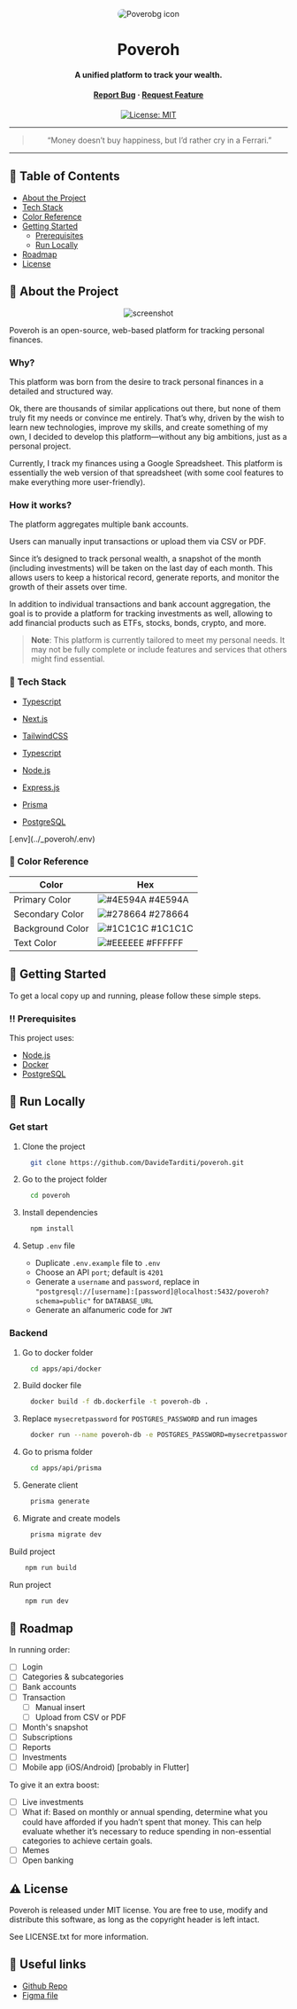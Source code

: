 <div align="center">

<img src="./assets/bg_readme.png" alt="Poverobg icon" style="border-radius:10px">

# Poveroh

#### A unified platform to track your wealth.

<h4>
    <a href="https://github.com/DavideTarditi/poveroh/issues/">Report Bug</a>
  <span> · </span>
    <a href="https://github.com/DavideTarditi/poveroh/issues/">Request Feature</a>
  </h4>

<div>

[![License: MIT](https://img.shields.io/badge/License-MIT-yellow.svg)](https://opensource.org/licenses/MIT)

</div>

---

> “Money doesn’t buy happiness, but I’d rather cry in a Ferrari.”

</div>

<hr />

<!-- Table of Contents -->

## :notebook_with_decorative_cover: Table of Contents

- [About the Project](#star2-about-the-project)
- [Tech Stack](#space_invader-tech-stack)
- [Color Reference](#art-color-reference)
- [Getting Started](#toolbox-getting-started)
    - [Prerequisites](#bangbang-prerequisites)
    - [Run Locally](#running-run-locally)
- [Roadmap](#compass-roadmap)
- [License](#warning-license)

<!-- About the Project -->

## :star2: About the Project

<div align="center"> 
  <img src="./assets/dashboard_screenshot.jpg" alt="screenshot" />
</div>

Poveroh is an open-source, web-based platform for tracking personal finances.

### Why?

This platform was born from the desire to track personal finances in a detailed and structured way.

Ok, there are thousands of similar applications out there, but none of them truly fit my needs or convince me entirely. That’s why, driven by the wish to learn new technologies, improve my skills, and create something of my own, I decided to develop this platform—without any big ambitions, just as a personal project.

Currently, I track my finances using a Google Spreadsheet. This platform is essentially the web version of that spreadsheet (with some cool features to make everything more user-friendly).

### How it works?

The platform aggregates multiple bank accounts.

Users can manually input transactions or upload them via CSV or PDF.

Since it’s designed to track personal wealth, a snapshot of the month (including investments) will be taken on the last day of each month. This allows users to keep a historical record, generate reports, and monitor the growth of their assets over time.

In addition to individual transactions and bank account aggregation, the goal is to provide a platform for tracking investments as well, allowing to add financial products such as ETFs, stocks, bonds, crypto, and more.

> **Note**: This platform is currently tailored to meet my personal needs. It may not be fully complete or include features and services that others might find essential.

<!-- TechStack -->

### :space_invader: Tech Stack

- <a href="https://www.typescriptlang.org/">Typescript</a>
- <a href="https://nextjs.org/">Next.js</a>
- <a href="https://tailwindcss.com/">TailwindCSS</a>

- <a href="https://www.typescriptlang.org/">Typescript</a>
- <a href="https://nodejs.org/en">Node.js</a>
- <a href="https://expressjs.com/">Express.js</a>
- <a href="https://www.prisma.io/">Prisma</a>

- <a href="https://www.postgresql.org/">PostgreSQL</a>

<!-- Color Reference -->[.env](../_poveroh/.env)

### :art: Color Reference

| Color            | Hex                                                              |
|------------------|------------------------------------------------------------------|
| Primary Color    | ![#4E594A](https://via.placeholder.com/10/4E594A?text=+) #4E594A |
| Secondary Color  | ![#278664](https://via.placeholder.com/10/278664?text=+) #278664 |
| Background Color | ![#1C1C1C](https://via.placeholder.com/10/1C1C1C?text=+) #1C1C1C |
| Text Color       | ![#EEEEEE](https://via.placeholder.com/10/EEEEEE?text=+) #FFFFFF |

<!-- Getting Started -->

## :toolbox: Getting Started

To get a local copy up and running, please follow these simple steps.


<!-- Prerequisites -->

### :bangbang: Prerequisites

This project uses:

- [Node.js](https://nodejs.org/en/download/package-manager)
- [Docker](https://docs.docker.com/get-started/get-docker/)
- [PostgreSQL](https://www.postgresql.org/)

<!-- Run Locally -->

## :running: Run Locally

### Get start

1. Clone the project

    ```bash
      git clone https://github.com/DavideTarditi/poveroh.git
    ```

2. Go to the project folder

    ```bash
      cd poveroh
    ```

3. Install dependencies

    ```bash
      npm install
    ```

4. Setup `.env` file

    - Duplicate `.env.example` file to `.env`
    - Choose an API `port`; default is `4201`
    - Generate a `username` and `password`, replace in `"postgresql://[username]:[password]@localhost:5432/poveroh?schema=public"` for `DATABASE_URL`
    - Generate an alfanumeric code for `JWT`

### Backend

1. Go to docker folder

    ```bash
      cd apps/api/docker
    ```

2. Build docker file

    ```bash
      docker build -f db.dockerfile -t poveroh-db .
    ```

3. Replace `mysecretpassword` for `POSTGRES_PASSWORD` and run images

    ```bash
      docker run --name poveroh-db -e POSTGRES_PASSWORD=mysecretpassword -p 5432:5432 -v postgres-data:/var/lib/postgresql/data-d poveroh-db
    ```

4. Go to prisma folder

    ```bash
      cd apps/api/prisma
    ```

5. Generate client

    ```bash
      prisma generate
    ```

6. Migrate and create models

    ```bash
      prisma migrate dev
    ```

Build project

```bash
    npm run build
```

Run project

```bash
    npm run dev
```

<!-- Roadmap -->

## :compass: Roadmap

In running order:

* [ ] Login
* [ ] Categories & subcategories
* [ ] Bank accounts
* [ ] Transaction
    * [ ] Manual insert
    * [ ] Upload from CSV or PDF
* [ ] Month's snapshot
* [ ] Subscriptions
* [ ] Reports
* [ ] Investments
* [ ] Mobile app (iOS/Android) [probably in Flutter]

To give it an extra boost:

* [ ] Live investments
* [ ] What if: Based on monthly or annual spending, determine what you could have afforded if you hadn’t spent that money. This can help evaluate whether it’s necessary to reduce spending in non-essential categories to achieve certain goals.
* [ ] Memes
* [ ] Open banking

<!-- License -->

## :warning: License

Poveroh is released under MIT license. You are free to use, modify and distribute this software, as long as the copyright header is left intact.

See LICENSE.txt for more information.

## :link: Useful links

- [Github Repo](https://github.com/DavideTarditi/poveroh)
- [Figma file](https://www.figma.com/design/SZz6f8cZ1mIE5s6Z4WGshu/Poveroh?node-id=232-100&t=1ozuf8X78WOqBXYH-1)
